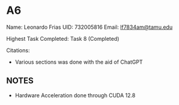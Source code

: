 # A6

Name: Leonardo Frias
UID: 732005816
Email: <lf7834am@tamu.edu>

Highest Task Completed: Task 8 (Completed)

Citations:

- Various sections was done with the aid of ChatGPT

## NOTES

- Hardware Acceleration done through CUDA 12.8
